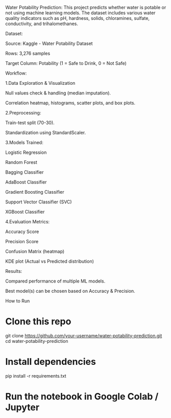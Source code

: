 Water Potability Prediction:
This project predicts whether water is potable or not using machine learning models. The dataset includes various water quality indicators such as pH, hardness, solids, chloramines, sulfate, conductivity, and trihalomethanes.


Dataset:

Source: Kaggle - Water Potability Dataset

Rows: 3,276 samples

Target Column: Potability (1 = Safe to Drink, 0 = Not Safe)


Workflow:

1.Data Exploration & Visualization

Null values check & handling (median imputation).

Correlation heatmap, histograms, scatter plots, and box plots.

2.Preprocessing:

Train-test split (70-30).

Standardization using StandardScaler.

3.Models Trained:

Logistic Regression

Random Forest

Bagging Classifier

AdaBoost Classifier

Gradient Boosting Classifier

Support Vector Classifier (SVC)

XGBoost Classifier

4.Evaluation Metrics:

Accuracy Score

Precision Score

Confusion Matrix (heatmap)

KDE plot (Actual vs Predicted distribution)


Results:

Compared performance of multiple ML models.

Best model(s) can be chosen based on Accuracy & Precision.


How to Run
# Clone this repo
git clone https://github.com/your-username/water-potability-prediction.git
cd water-potability-prediction

# Install dependencies
pip install -r requirements.txt

# Run the notebook in Google Colab / Jupyter
